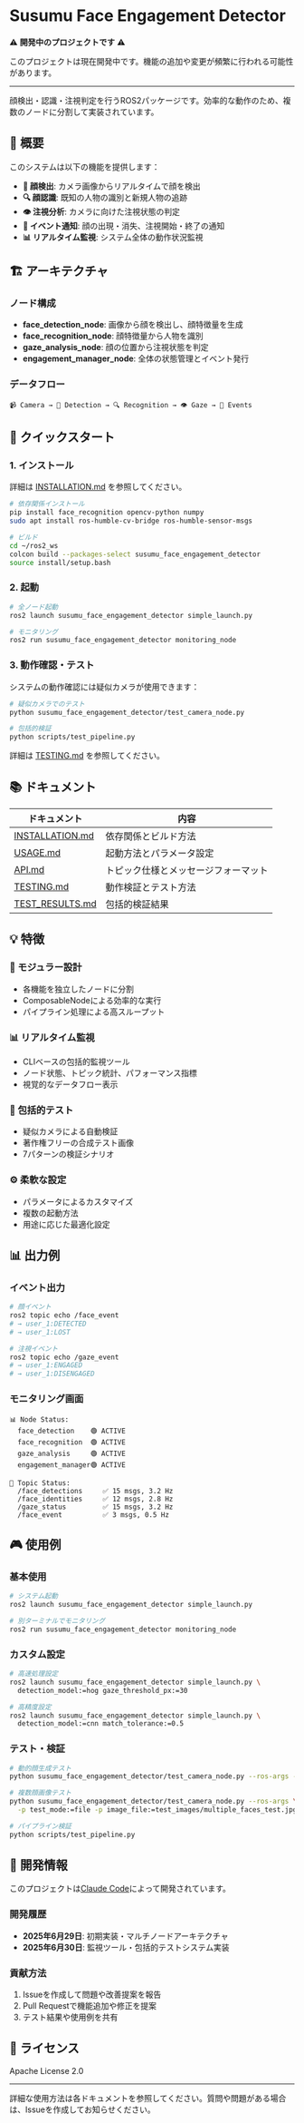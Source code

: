 # Susumu Face Engagement Detector

⚠️ **開発中のプロジェクトです** ⚠️

このプロジェクトは現在開発中です。機能の追加や変更が頻繁に行われる可能性があります。

---

顔検出・認識・注視判定を行うROS2パッケージです。効率的な動作のため、複数のノードに分割して実装されています。

## 🎯 概要

このシステムは以下の機能を提供します：

- **👤 顔検出**: カメラ画像からリアルタイムで顔を検出
- **🔍 顔認識**: 既知の人物の識別と新規人物の追跡
- **👁️ 注視分析**: カメラに向けた注視状態の判定
- **📢 イベント通知**: 顔の出現・消失、注視開始・終了の通知
- **📊 リアルタイム監視**: システム全体の動作状況監視

## 🏗️ アーキテクチャ

### ノード構成
- **face_detection_node**: 画像から顔を検出し、顔特徴量を生成
- **face_recognition_node**: 顔特徴量から人物を識別
- **gaze_analysis_node**: 顔の位置から注視状態を判定
- **engagement_manager_node**: 全体の状態管理とイベント発行

### データフロー
```
📹 Camera → 👤 Detection → 🔍 Recognition → 👁️ Gaze → 📢 Events
```

## 🚀 クイックスタート

### 1. インストール

詳細は [INSTALLATION.md](INSTALLATION.md) を参照してください。

```bash
# 依存関係インストール
pip install face_recognition opencv-python numpy
sudo apt install ros-humble-cv-bridge ros-humble-sensor-msgs

# ビルド
cd ~/ros2_ws
colcon build --packages-select susumu_face_engagement_detector
source install/setup.bash
```

### 2. 起動

```bash
# 全ノード起動
ros2 launch susumu_face_engagement_detector simple_launch.py

# モニタリング
ros2 run susumu_face_engagement_detector monitoring_node
```

### 3. 動作確認・テスト

システムの動作確認には疑似カメラが使用できます：

```bash
# 疑似カメラでのテスト
python susumu_face_engagement_detector/test_camera_node.py

# 包括的検証
python scripts/test_pipeline.py
```

詳細は [TESTING.md](TESTING.md) を参照してください。

## 📚 ドキュメント

| ドキュメント | 内容 |
|---|---|
| [INSTALLATION.md](INSTALLATION.md) | 依存関係とビルド方法 |
| [USAGE.md](USAGE.md) | 起動方法とパラメータ設定 |
| [API.md](API.md) | トピック仕様とメッセージフォーマット |
| [TESTING.md](TESTING.md) | 動作検証とテスト方法 |
| [TEST_RESULTS.md](TEST_RESULTS.md) | 包括的検証結果 |

## 💡 特徴

### 🔧 モジュラー設計
- 各機能を独立したノードに分割
- ComposableNodeによる効率的な実行
- パイプライン処理による高スループット

### 📊 リアルタイム監視
- CLIベースの包括的監視ツール
- ノード状態、トピック統計、パフォーマンス指標
- 視覚的なデータフロー表示

### 🧪 包括的テスト
- 疑似カメラによる自動検証
- 著作権フリーの合成テスト画像
- 7パターンの検証シナリオ

### ⚙️ 柔軟な設定
- パラメータによるカスタマイズ
- 複数の起動方法
- 用途に応じた最適化設定

## 📊 出力例

### イベント出力
```bash
# 顔イベント
ros2 topic echo /face_event
# → user_1:DETECTED
# → user_1:LOST

# 注視イベント  
ros2 topic echo /gaze_event
# → user_1:ENGAGED
# → user_1:DISENGAGED
```

### モニタリング画面
```
📊 Node Status:
  face_detection    🟢 ACTIVE
  face_recognition  🟢 ACTIVE
  gaze_analysis     🟢 ACTIVE
  engagement_manager🟢 ACTIVE

📡 Topic Status:
  /face_detections     ✅ 15 msgs, 3.2 Hz
  /face_identities     ✅ 12 msgs, 2.8 Hz
  /gaze_status         ✅ 15 msgs, 3.2 Hz
  /face_event          ✅ 3 msgs, 0.5 Hz
```

## 🎮 使用例

### 基本使用
```bash
# システム起動
ros2 launch susumu_face_engagement_detector simple_launch.py

# 別ターミナルでモニタリング
ros2 run susumu_face_engagement_detector monitoring_node
```

### カスタム設定
```bash
# 高速処理設定
ros2 launch susumu_face_engagement_detector simple_launch.py \
  detection_model:=hog gaze_threshold_px:=30

# 高精度設定
ros2 launch susumu_face_engagement_detector simple_launch.py \
  detection_model:=cnn match_tolerance:=0.5
```

### テスト・検証
```bash
# 動的顔生成テスト
python susumu_face_engagement_detector/test_camera_node.py --ros-args -p fps:=5.0

# 複数顔画像テスト
python susumu_face_engagement_detector/test_camera_node.py --ros-args \
  -p test_mode:=file -p image_file:=test_images/multiple_faces_test.jpg

# パイプライン検証
python scripts/test_pipeline.py
```

## 🤝 開発情報

このプロジェクトは[Claude Code](https://claude.ai/code)によって開発されています。

### 開発履歴
- **2025年6月29日**: 初期実装・マルチノードアーキテクチャ
- **2025年6月30日**: 監視ツール・包括的テストシステム実装

### 貢献方法
1. Issueを作成して問題や改善提案を報告
2. Pull Requestで機能追加や修正を提案
3. テスト結果や使用例を共有

## 📄 ライセンス

Apache License 2.0

---

詳細な使用方法は各ドキュメントを参照してください。質問や問題がある場合は、Issueを作成してお知らせください。
